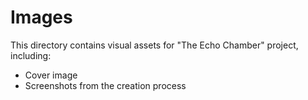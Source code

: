 # Images

This directory contains visual assets for "The Echo Chamber" project, including:

- Cover image
- Screenshots from the creation process
